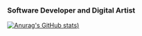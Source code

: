 ###  Software Developer and Digital Artist
[![Anurag's GitHub stats](https://github-readme-stats.vercel.app/api?username=zikorano&show_icons=true&theme=tokyonight))](https://github.com/anuraghazra/github-readme-stats)
